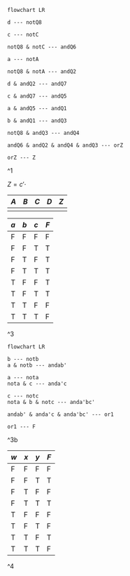 
```mermaid
flowchart LR

d --- notQ8

c --- notC

notQ8 & notC --- andQ6

a --- notA

notQ8 & notA --- andQ2

d & andQ2 --- andQ7

c & andQ7 --- andQ5

a & andQ5 --- andQ1

b & andQ1 --- andQ3

notQ8 & andQ3 --- andQ4

andQ6 & andQ2 & andQ4 & andQ3 --- orZ

orZ --- Z

```
^1

$Z=c'\cdot$

| $A$ | $B$ | $C$ | $D$ | $Z$ |
| --- | --- | --- | --- | --- |
|     |     |     |     |     |

| $a$ | $b$ | $c$ | $F$ |
| --- | --- | --- | --- |
| F   | F   | F   | F    |
| F    | F    | T    | T    |
| F    | T    | F    | T    |
| F    | T    | T    | T    |
| T    | F    | F    | T    |
| T    | F    | T    | T    |
| T    | T    | F    | F    |
| T    | T    | T    | F    |

^3

```mermaid
flowchart LR

b --- notb
a & notb --- andab'

a --- nota
nota & c --- anda'c

c --- notc
nota & b & notc --- anda'bc'

andab' & anda'c & anda'bc' --- or1

or1 --- F
```

^3b

| $w$ | $x$ | $y$ | $F$ |
| ---- | ---- | ---- | ---- |
| F | F | F | F |
| F | F | T | T |
| F | T | F | F |
| F | T | T | T |
| T | F | F | F |
| T | F | T | F |
| T | T | F | T |
| T | T | T | F |
^4
